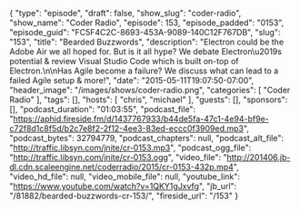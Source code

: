 {
  "type": "episode",
  "draft": false,
  "show_slug": "coder-radio",
  "show_name": "Coder Radio",
  "episode": 153,
  "episode_padded": "0153",
  "episode_guid": "FC5F4C2C-8693-453A-9089-140C12F767DB",
  "slug": "153",
  "title": "Bearded Buzzwords",
  "description": "Electron could be the Adobe Air we all hoped for. But is it all hype? We debate Electron\u2019s potential & review Visual Studio Code which is built on-top of Electron.\n\nHas Agile become a failure? We discuss what can lead to a failed Agile setup & more!",
  "date": "2015-05-11T19:07:50-07:00",
  "header_image": "/images/shows/coder-radio.png",
  "categories": [
    "Coder Radio"
  ],
  "tags": [],
  "hosts": [
    "chris",
    "michael"
  ],
  "guests": [],
  "sponsors": [],
  "podcast_duration": "01:03:55",
  "podcast_file": "https://aphid.fireside.fm/d/1437767933/b44de5fa-47c1-4e94-bf9e-c72f8d1c8f5d/b2c7e8f2-2f12-4ee3-83ed-eccc0f3909ed.mp3",
  "podcast_bytes": 32794779,
  "podcast_chapters": null,
  "podcast_alt_file": "http://traffic.libsyn.com/jnite/cr-0153.mp3",
  "podcast_ogg_file": "http://traffic.libsyn.com/jnite/cr-0153.ogg",
  "video_file": "http://201406.jb-dl.cdn.scaleengine.net/coderradio/2015/cr-0153-432p.mp4",
  "video_hd_file": null,
  "video_mobile_file": null,
  "youtube_link": "https://www.youtube.com/watch?v=1QKY1gJxvfg",
  "jb_url": "/81882/bearded-buzzwords-cr-153/",
  "fireside_url": "/153"
}

